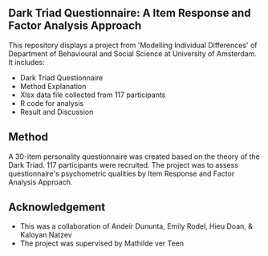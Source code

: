 ## Dark Triad Questionnaire: A Item Response and Factor Analysis Approach

This repository displays a project from 'Modelling Individual Differences' of Department of Behavioural and Social Science at University of Amsterdam. It includes:
- Dark Triad Questionnaire
- Method Explanation
- Xlsx data file collected from 117 participants
- R code for analysis
- Result and Discussion

## Method
A 30-item personality questionnaire was created based on the theory of the Dark Triad. 117 participants were recruited. The project was to assess questionnaire's psychometric qualities by Item Response and Factor Analysis Approach.

## Acknowledgement
- This was a collaboration of Andeir Dununta, Emily Rodel, Hieu Doan, & Kaloyan Natzev
- The project was supervised by Mathilde ver Teen
